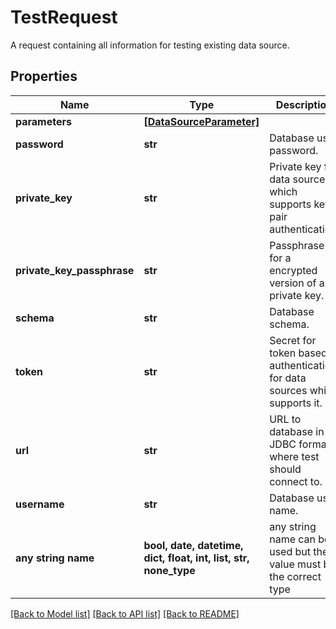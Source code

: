 # TestRequest

A request containing all information for testing existing data source.

## Properties
Name | Type | Description | Notes
------------ | ------------- | ------------- | -------------
**parameters** | [**[DataSourceParameter]**](DataSourceParameter.md) |  | [optional] 
**password** | **str** | Database user password. | [optional] 
**private_key** | **str** | Private key for data sources which supports key-pair authentication. | [optional] 
**private_key_passphrase** | **str** | Passphrase for a encrypted version of a private key. | [optional] 
**schema** | **str** | Database schema. | [optional] 
**token** | **str** | Secret for token based authentication for data sources which supports it. | [optional] 
**url** | **str** | URL to database in JDBC format, where test should connect to. | [optional] 
**username** | **str** | Database user name. | [optional] 
**any string name** | **bool, date, datetime, dict, float, int, list, str, none_type** | any string name can be used but the value must be the correct type | [optional]

[[Back to Model list]](../README.md#documentation-for-models) [[Back to API list]](../README.md#documentation-for-api-endpoints) [[Back to README]](../README.md)


